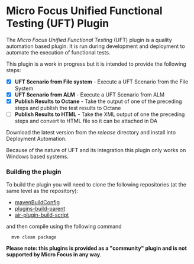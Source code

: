 # Micro Focus Unified Functional Testing (UFT) Plugin

The _Micro Focus Unified Functional Testing_ (UFT) plugin is a quality automation based plugin. 
It is run during development and deployment to automate the execution of functional tests.

This plugin is a work in progress but it is intended to provide the following steps:

* [x] **UFT Scenario from File system** - Execute a UFT Scenario from the File System
* [x] **UFT Scenario from ALM** - Execute a UFT Scenario from ALM
* [x] **Publish Results to Octane** - Take the output of one of the preceding steps and publish the test results to Octane
* [ ] **Publish Results to HTML** - Take the XML output of one the preceding steps and convert to HTML file so it can be attached in DA

Download the latest version from the _release_ directory and install into Deployment Automation.

Because of the nature of UFT and its integration this plugin only works on Windows based systems.

### Building the plugin

To build the plugin you will need to clone the following repositories (at the same level as the repository):

 - [mavenBuildConfig](https://github.com/sda-community-plugins/mavenBuildConfig)
 - [plugins-build-parent](https://github.com/sda-community-plugins/plugins-build-parent)
 - [air-plugin-build-script](https://github.com/sda-community-plugins/air-plugin-build-script)
 
 and then compile using the following command
 ```
   mvn clean package
 ```  

**Please note: this plugins is provided as a "community" plugin and is not supported by Micro Focus in any way**.
